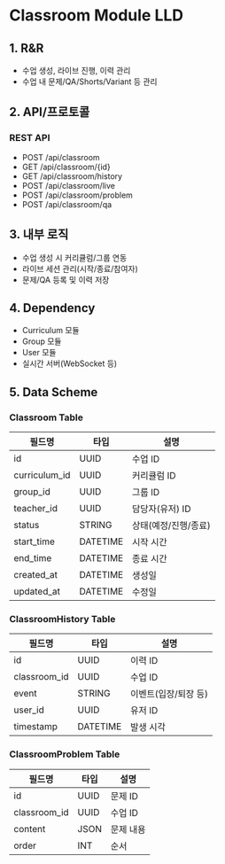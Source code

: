 # Classroom Module LLD

## 1. R&R
- 수업 생성, 라이브 진행, 이력 관리
- 수업 내 문제/QA/Shorts/Variant 등 관리

## 2. API/프로토콜
### REST API
- POST /api/classroom
- GET /api/classroom/{id}
- GET /api/classroom/history
- POST /api/classroom/live
- POST /api/classroom/problem
- POST /api/classroom/qa

## 3. 내부 로직
- 수업 생성 시 커리큘럼/그룹 연동
- 라이브 세션 관리(시작/종료/참여자)
- 문제/QA 등록 및 이력 저장


## 4. Dependency
- Curriculum 모듈
- Group 모듈
- User 모듈
- 실시간 서버(WebSocket 등)

## 5. Data Scheme

### Classroom Table
| 필드명     | 타입     | 설명           |
| ---------- | -------- | -------------- |
| id         | UUID     | 수업 ID        |
| curriculum_id| UUID   | 커리큘럼 ID    |
| group_id   | UUID     | 그룹 ID        |
| teacher_id | UUID     | 담당자(유저) ID|
| status     | STRING   | 상태(예정/진행/종료)|
| start_time | DATETIME | 시작 시간      |
| end_time   | DATETIME | 종료 시간      |
| created_at | DATETIME | 생성일         |
| updated_at | DATETIME | 수정일         |

### ClassroomHistory Table
| 필드명     | 타입     | 설명           |
| ---------- | -------- | -------------- |
| id         | UUID     | 이력 ID        |
| classroom_id| UUID    | 수업 ID        |
| event      | STRING   | 이벤트(입장/퇴장 등)|
| user_id    | UUID     | 유저 ID        |
| timestamp  | DATETIME | 발생 시각      |

### ClassroomProblem Table
| 필드명     | 타입     | 설명           |
| ---------- | -------- | -------------- |
| id         | UUID     | 문제 ID        |
| classroom_id| UUID    | 수업 ID        |
| content    | JSON     | 문제 내용      |
| order      | INT      | 순서           |
